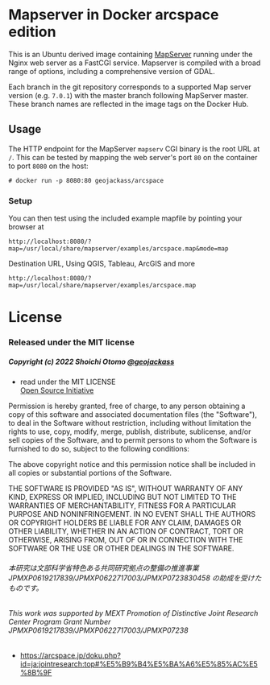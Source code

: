 # Mapserver in Docker arcspace edition

This is an Ubuntu derived image containing
[MapServer](http://www.mapserver.org/) running under the Nginx web server as a
FastCGI service.  Mapserver is compiled with a broad range of options, including
a comprehensive version of GDAL.

Each branch in the git repository corresponds to a supported Map server version
(e.g. `7.0.1`) with the master branch following MapServer master. These branch
names are reflected in the image tags on the Docker Hub.

## Usage

The HTTP endpoint for the MapServer `mapserv` CGI binary is the root URL at
`/`. This can be tested by mapping the web server's port `80` on the container
to port `8080` on the host:
```
# docker run -p 8080:80 geojackass/arcspace
```

### Setup

You can then test using the included example mapfile by pointing your browser at
```
http://localhost:8080/?map=/usr/local/share/mapserver/examples/arcspace.map&mode=map
```

Destination URL, Using QGIS, Tableau, ArcGIS and more
```
http://localhost:8080/?map=/usr/local/share/mapserver/examples/arcspace.map
```

License
=======
### Released under the MIT license
##### Copyright (c) 2022 Shoichi Otomo [@geojackass](https://geojackass.com/)

- read under the MIT LICENSE  
[Open Source Initiative](http://opensource.org/licenses/mit-license.php)  

Permission is hereby granted, free of charge, to any person obtaining a copy of this software and associated documentation files (the "Software"), to deal in the Software without restriction, including without limitation the rights to use, copy, modify, merge, publish, distribute, sublicense, and/or sell copies of the Software, and to permit persons to whom the Software is furnished to do so, subject to the following conditions:  

The above copyright notice and this permission notice shall be included in all copies or substantial portions of the Software.  

THE SOFTWARE IS PROVIDED "AS IS", WITHOUT WARRANTY OF ANY KIND, EXPRESS OR IMPLIED, INCLUDING BUT NOT LIMITED TO THE WARRANTIES OF MERCHANTABILITY, FITNESS FOR A PARTICULAR PURPOSE AND NONINFRINGEMENT. IN NO EVENT SHALL THE AUTHORS OR COPYRIGHT HOLDERS BE LIABLE FOR ANY CLAIM, DAMAGES OR OTHER LIABILITY, WHETHER IN AN ACTION OF CONTRACT, TORT OR OTHERWISE, ARISING FROM, OUT OF OR IN CONNECTION WITH THE SOFTWARE OR THE USE OR OTHER DEALINGS IN THE SOFTWARE.

###### 本研究は文部科学省特色ある共同研究拠点の整備の推進事業 JPMXP0619217839/JPMXP0622717003/JPMXP0723830458 の助成を受けたものです。
###### This work was supported by MEXT Promotion of Distinctive Joint Research Center Program Grant Number JPMXP0619217839/JPMXP0622717003/JPMXP07238
- https://arcspace.jp/doku.php?id=ja:jointresearch:top#%E5%B9%B4%E5%BA%A6%E5%85%AC%E5%8B%9F
